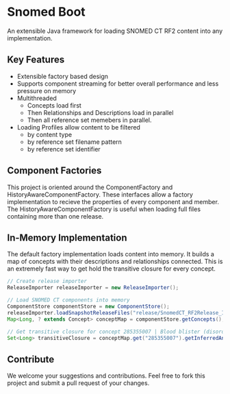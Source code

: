 # Snomed Boot
An extensible Java framework for loading SNOMED CT RF2 content into any implementation.

## Key Features
- Extensible factory based design
- Supports component streaming for better overall performance and less pressure on memory
- Multithreaded
  - Concepts load first
  - Then Relationships and Descriptions load in parallel
  - Then all reference set memebers in parallel.
- Loading Profiles allow content to be filtered
  - by content type 
  - by reference set filename pattern
  - by reference set identifier 

## Component Factories
This project is oriented around the ComponentFactory and HistoryAwareComponentFactory. These interfaces allow a factory implementation to recieve the properties of every component and member. The HistoryAwareComponentFactory is useful when loading full files containing more than one release.

## In-Memory Implementation
The default factory implementation loads content into memory. It builds a map of concepts with their descriptions and relationships connected. This is an extremely fast way to get hold the transitive closure for every concept.
```java
// Create release importer
ReleaseImporter releaseImporter = new ReleaseImporter();

// Load SNOMED CT components into memory
ComponentStore componentStore = new ComponentStore();
releaseImporter.loadSnapshotReleaseFiles("release/SnomedCT_RF2Release_INT_20170131", LoadingProfile.light, new ComponentFactoryImpl(componentStore));
Map<Long, ? extends Concept> conceptMap = componentStore.getConcepts();

// Get transitive closure for concept 285355007 | Blood blister (disorder) |
Set<Long> transitiveClosure = conceptMap.get("285355007").getInferredAncestorIds();
```

## Contribute
We welcome your suggestions and contributions. Feel free to fork this project and submit a pull request of your changes.
